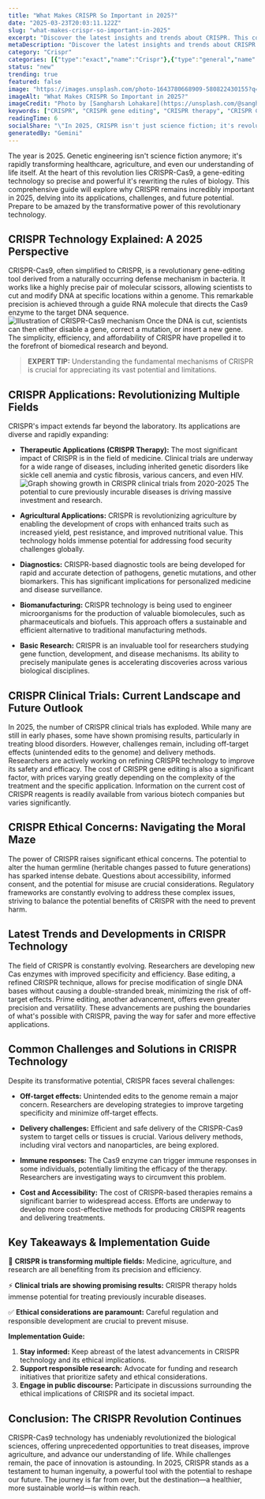 ```yaml
---
title: "What Makes CRISPR So Important in 2025?"
date: "2025-03-23T20:03:11.122Z"
slug: "what-makes-crispr-so-important-in-2025"
excerpt: "Discover the latest insights and trends about CRISPR. This comprehensive guide covers everything you need to know about CRISPR in 2025."
metaDescription: "Discover the latest insights and trends about CRISPR. This comprehensive guide covers everything you need to know about CRISPR in 2025."
category: "Crispr"
categories: [{"type":"exact","name":"Crispr"},{"type":"general","name":"Biotechnology"},{"type":"medium","name":"Genetic Engineering"},{"type":"specific","name":"Gene Editing"},{"type":"niche","name":"Base Editing"}]
status: "new"
trending: true
featured: false
image: "https://images.unsplash.com/photo-1643780668909-580822430155?q=85&w=1200&fit=max&fm=webp&auto=compress"
imageAlt: "What Makes CRISPR So Important in 2025?"
imageCredit: "Photo by [Sangharsh Lohakare](https://unsplash.com/@sangharsh_l) on Unsplash"
keywords: ["CRISPR", "CRISPR gene editing", "CRISPR therapy", "CRISPR Cas9", "CRISPR applications", "CRISPR technology explained", "CRISPR ethical concerns", "CRISPR clinical trials", "buy CRISPR reagents", "CRISPR gene editing cost"]
readingTime: 6
socialShare: "\"In 2025, CRISPR isn't just science fiction; it's revolutionizing healthcare, agriculture, and our understanding of life itself. The ethical considerations are as profound as the scientific breakthroughs.\""
generatedBy: "Gemini"
---
```




The year is 2025.  Genetic engineering isn't science fiction anymore; it's rapidly transforming healthcare, agriculture, and even our understanding of life itself.  At the heart of this revolution lies CRISPR-Cas9, a gene-editing technology so precise and powerful it's rewriting the rules of biology. This comprehensive guide will explore why CRISPR remains incredibly important in 2025, delving into its applications, challenges, and future potential.  Prepare to be amazed by the transformative power of this revolutionary technology.

## CRISPR Technology Explained: A 2025 Perspective

CRISPR-Cas9, often simplified to CRISPR, is a revolutionary gene-editing tool derived from a naturally occurring defense mechanism in bacteria.  It works like a highly precise pair of molecular scissors, allowing scientists to cut and modify DNA at specific locations within a genome.  This remarkable precision is achieved through a guide RNA molecule that directs the Cas9 enzyme to the target DNA sequence.  ![Illustration of CRISPR-Cas9 mechanism](https://images.unsplash.com/photo-1641903202531-bfa6bf0c6419?q=85&w=1200&fit=max&fm=webp&auto=compress)  Once the DNA is cut, scientists can then either disable a gene, correct a mutation, or insert a new gene.  The simplicity, efficiency, and affordability of CRISPR have propelled it to the forefront of biomedical research and beyond.

> **EXPERT TIP:** Understanding the fundamental mechanisms of CRISPR is crucial for appreciating its vast potential and limitations.

##  CRISPR Applications: Revolutionizing Multiple Fields

CRISPR's impact extends far beyond the laboratory.  Its applications are diverse and rapidly expanding:

* **Therapeutic Applications (CRISPR Therapy):**  The most significant impact of CRISPR is in the field of medicine.  Clinical trials are underway for a wide range of diseases, including inherited genetic disorders like sickle cell anemia and cystic fibrosis, various cancers, and even HIV.  ![Graph showing growth in CRISPR clinical trials from 2020-2025](https://images.unsplash.com/photo-1643780668909-580822430155?q=85&w=1200&fit=max&fm=webp&auto=compress)  The potential to cure previously incurable diseases is driving massive investment and research.

* **Agricultural Applications:** CRISPR is revolutionizing agriculture by enabling the development of crops with enhanced traits such as increased yield, pest resistance, and improved nutritional value.  This technology holds immense potential for addressing food security challenges globally.

* **Diagnostics:** CRISPR-based diagnostic tools are being developed for rapid and accurate detection of pathogens, genetic mutations, and other biomarkers.  This has significant implications for personalized medicine and disease surveillance.

* **Biomanufacturing:** CRISPR technology is being used to engineer microorganisms for the production of valuable biomolecules, such as pharmaceuticals and biofuels.  This approach offers a sustainable and efficient alternative to traditional manufacturing methods.

* **Basic Research:**  CRISPR is an invaluable tool for researchers studying gene function, development, and disease mechanisms. Its ability to precisely manipulate genes is accelerating discoveries across various biological disciplines.

## CRISPR Clinical Trials: Current Landscape and Future Outlook

In 2025, the number of CRISPR clinical trials has exploded.  While many are still in early phases, some have shown promising results, particularly in treating blood disorders.  However, challenges remain, including off-target effects (unintended edits to the genome) and delivery methods.    Researchers are actively working on refining CRISPR technology to improve its safety and efficacy.  The cost of CRISPR gene editing is also a significant factor, with prices varying greatly depending on the complexity of the treatment and the specific application.  Information on the current cost of CRISPR reagents is readily available from various biotech companies but varies significantly.

## CRISPR Ethical Concerns: Navigating the Moral Maze

The power of CRISPR raises significant ethical concerns.  The potential to alter the human germline (heritable changes passed to future generations) has sparked intense debate.  Questions about accessibility, informed consent, and the potential for misuse are crucial considerations.  Regulatory frameworks are constantly evolving to address these complex issues, striving to balance the potential benefits of CRISPR with the need to prevent harm.  

##  Latest Trends and Developments in CRISPR Technology

The field of CRISPR is constantly evolving.  Researchers are developing new Cas enzymes with improved specificity and efficiency.  Base editing, a refined CRISPR technique, allows for precise modification of single DNA bases without causing a double-stranded break, minimizing the risk of off-target effects.  Prime editing, another advancement, offers even greater precision and versatility.  These advancements are pushing the boundaries of what's possible with CRISPR, paving the way for safer and more effective applications.

##  Common Challenges and Solutions in CRISPR Technology

Despite its transformative potential, CRISPR faces several challenges:

* **Off-target effects:**  Unintended edits to the genome remain a major concern.  Researchers are developing strategies to improve targeting specificity and minimize off-target effects.

* **Delivery challenges:**  Efficient and safe delivery of the CRISPR-Cas9 system to target cells or tissues is crucial.  Various delivery methods, including viral vectors and nanoparticles, are being explored.

* **Immune responses:**  The Cas9 enzyme can trigger immune responses in some individuals, potentially limiting the efficacy of the therapy.  Researchers are investigating ways to circumvent this problem.

* **Cost and Accessibility:** The cost of CRISPR-based therapies remains a significant barrier to widespread access.  Efforts are underway to develop more cost-effective methods for producing CRISPR reagents and delivering treatments.

## Key Takeaways & Implementation Guide

🔑 **CRISPR is transforming multiple fields:** Medicine, agriculture, and research are all benefiting from its precision and efficiency.

⚡ **Clinical trials are showing promising results:**  CRISPR therapy holds immense potential for treating previously incurable diseases.

✅ **Ethical considerations are paramount:**  Careful regulation and responsible development are crucial to prevent misuse.

**Implementation Guide:**

1. **Stay informed:** Keep abreast of the latest advancements in CRISPR technology and its ethical implications.
2. **Support responsible research:**  Advocate for funding and research initiatives that prioritize safety and ethical considerations.
3. **Engage in public discourse:** Participate in discussions surrounding the ethical implications of CRISPR and its societal impact.

##  Conclusion:  The CRISPR Revolution Continues

CRISPR-Cas9 technology has undeniably revolutionized the biological sciences, offering unprecedented opportunities to treat diseases, improve agriculture, and advance our understanding of life.  While challenges remain, the pace of innovation is astounding.  In 2025, CRISPR stands as a testament to human ingenuity, a powerful tool with the potential to reshape our future.  The journey is far from over, but the destination—a healthier, more sustainable world—is within reach.

